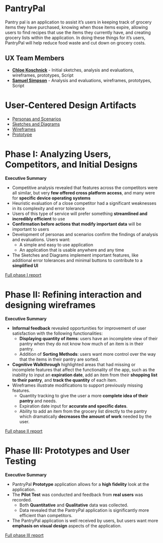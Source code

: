 # PantryPal

Pantry pal is an application to assist it’s users in keeping track of grocery items they have purchased, knowing when those items expire, allowing users to find recipes that use the items they currently have, and creating grocery lists within the application. In doing these things for it’s users, PantryPal will help reduce food waste and cut down on grocery costs.  

## UX Team Members

* **[Chloe Koschnick](https://usabilityengineering.github.io/ux-portfolio-cmkoschnick/)** - Initial sketches, analysis and evaluations, wireframes, prototypes, Script
* **[Samuel Simpson](https://github.com/UsabilityEngineering/ux-portfolio-sbsimp)** - Analysis and evaluations, wireframes, prototypes, Script

# User-Centered Design Artifacts
 
* [Personas and Scenarios](personas/)
* [Sketches and Diagrams](sketches/)
* [Wireframes](wireframes/)
* [Prototype](#)

# Phase I: Analyzing Users, Competitors, and Initial Designs

**Executive Summary**

* Competitive analysis revealed that features across the competitors were all similar, but very **few offered cross platform access**, and many were for **specific device operating systems**
* Heuristic evaluation of a close competitor had a significant weaknesses in its complexity and error tolerance
* Users of this type of service will prefer something **streamlined and incredibly efficient** to use
* **Confirmation before actions that modify important data** will be important to users
* Development of personas and scenarios confirm the findings of analysis and evaluations.  Users want:
    * A simple and easy to use application
    * An application that is usable anywhere and any time
* The Sketches and Diagrams implement important features, like additional error tolerances and minimal buttons to contribute to a **simplified UI**


[Full phase I report](phaseI/)

# Phase II: Refining interaction and designing wireframes

**Executive Summary**

* **Informal feedback** revealed opportunities for improvement of user satisfaction with the following functionalities:
   * **Displaying quantity of items**: users have an incomplete view of their pantry when they do not know how much of an item is in their pantry.
   * Addition of **Sorting Methods**: users want more control over the way that the items in their pantry are sorted.
* **Cognitive Walkthrough** highlighted areas that had missing or incomplete features that affect the functionality of the app, such as the inability to input an **expiration date**, add an item from their **shopping list to their pantry**, and **track the quantity** of each item.
* Wireframes illustrate modifications to support previously missing features.
   * Quantity tracking to give the user a more **complete idea of their pantry** and needs.
   * Expiration date input for **accurate and specific dates**.
   * Ability to add an item from the grocery list directly to the pantry which dramatically **decreases the amount of work** needed by the user.

[Full phase II report](phaseII/)

# Phase III: Prototypes and User Testing

**Executive Summary**

* PantryPal **Prototype** application allows for a **high fidelity** look at the application.
* The **Pilot Test** was conducted and feedback from **real users** was recorded.
   * Both **Quantitative** and **Qualitative** data was collected.
   * Data revealed that the PantryPal application is significantly more efficient than competitors.
* The PantryPal application is well received by users, but users want more **emphasis on visual design** aspects of the application.

[Full phase III report](phaseIII/)
